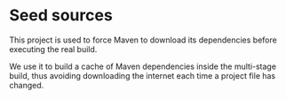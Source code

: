 # Seed sources

This project is used to force Maven to download its dependencies before executing the real build.

We use it to build a cache of Maven dependencies inside the multi-stage build, thus avoiding downloading the internet each time a project file has changed.

